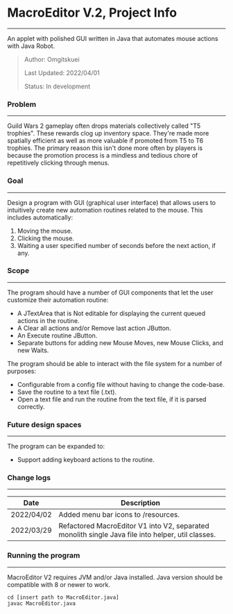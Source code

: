 # MacroEditor V.2, Project Info
---
An applet with polished GUI written in Java that automates mouse actions with Java Robot.
> Author: Omgitskuei
> 
> Last Updated: 2022/04/01
> 
> Status: In development

### Problem
---
Guild Wars 2 gameplay often drops materials collectively called "T5 trophies". These rewards clog
up inventory space. They're made more spatially efficient as well as more valuable if
promoted from T5 to T6 trophies. The primary reason this isn't done more often by
players is because the promotion process is a mindless and tedious chore of repetitively clicking
through menus.

### Goal
---
Design a program with GUI (graphical user interface) that allows users to intuitively
create new automation routines related to the mouse. 
This includes automatically:
1) Moving the mouse.
2) Clicking the mouse.
3) Waiting a user specified number of seconds before the next action, if any.

### Scope
---
The program should have a number of GUI components that let the user customize their automation routine:
- A JTextArea that is Not editable for displaying the current queued actions in the routine.
- A Clear all actions and/or Remove last action JButton.
- An Execute routine JButton.
- Separate buttons for adding new Mouse Moves, new Mouse Clicks, and new Waits.

The program should be able to interact with the file system for a number of purposes:
- Configurable from a config file without having to change the code-base.
- Save the routine to a text file (.txt).
- Open a text file and run the routine from the text file, if it is parsed correctly.

### Future design spaces
---
The program can be expanded to:
- Support adding keyboard actions to the routine.

### Change logs
---
| Date | Description |
| ------ | ------ |
| 2022/04/02 | Added menu bar icons to /resources. |
| 2022/03/29 | Refactored MacroEditor V1 into V2, separated monolith single Java file into helper, util classes. |

### Running the program
---
MacroEditor V2 requires JVM and/or Java installed. Java version should be compatible with 8 or newer to work.
``` 
cd [insert path to MacroEditor.java]
javac MacroEditor.java
```
